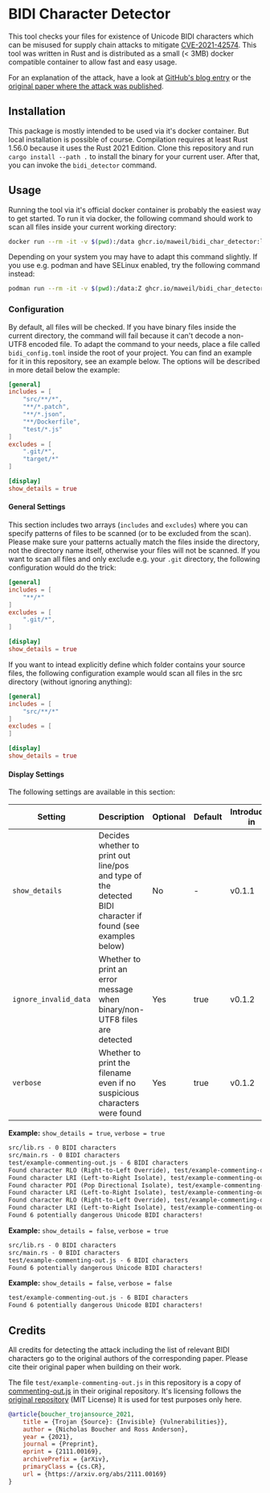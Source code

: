 # BIDI Character Detector
This tool checks your files for existence of Unicode BIDI characters which can be misused for supply chain attacks to mitigate [CVE-2021-42574](https://cve.mitre.org/cgi-bin/cvename.cgi?name=CVE-2021-42574).
This tool was written in Rust and is distributed as a small (< 3MB) docker compatible container to allow fast and easy usage.

For an explanation of the attack, have a look at [GitHub's blog entry](https://github.blog/changelog/2021-10-31-warning-about-bidirectional-unicode-text/) or the [original paper where the attack was published](https://trojansource.codes/).

## Installation
This package is mostly intended to be used via it's docker container. But local installation is possible of course.
Compilation requires at least Rust 1.56.0 because it uses the Rust 2021 Edition.
Clone this repository and run `cargo install --path .` to install the binary for your current user. After that, you can invoke the `bidi_detector` command.


## Usage
Running the tool via it's official docker container is probably the easiest way to get started.
To run it via docker, the following command should work to scan all files inside your current working directory:
```bash
docker run --rm -it -v $(pwd):/data ghcr.io/maweil/bidi_char_detector:latest
```

Depending on your system you may have to adapt this command slightly. If you use e.g. podman and have SELinux enabled, try the following command instead:

```bash
podman run --rm -it -v $(pwd):/data:Z ghcr.io/maweil/bidi_char_detector:latest
```

### Configuration
By default, all files will be checked. If you have binary files inside the current directory, the command will fail because it can't decode a non-UTF8 encoded file.
To adapt the command to your needs, place a file called `bidi_config.toml` inside the root of your project.
You can find an example for it in this repository, see an example below. The options will be described in more detail below the example: 

```toml
[general]
includes = [ 
    "src/**/*",
    "**/*.patch",
    "**/*.json",
    "**/Dockerfile",
    "test/*.js"
]
excludes = [
    ".git/*",
    "target/*"
]

[display]
show_details = true
```

#### General Settings
This section includes two arrays (`includes` and `excludes`) where you can specify patterns of files to be scanned (or to be excluded from the scan).
Please make sure your patterns actually match the files inside the directory, not the directory name itself, otherwise your files will not be scanned.
If you want to scan all files and only exclude e.g. your `.git` directory, the following configuration would do the trick:

```toml
[general]
includes = [ 
    "**/*"
]
excludes = [
    ".git/*",
]

[display]
show_details = true
```

If you want to intead explicitly define which folder contains your source files, the following configuration example would scan all files in the src directory (without ignoring anything):
```toml
[general]
includes = [ 
    "src/**/*"
]
excludes = [
]

[display]
show_details = true
```

#### Display Settings
The following settings are available in this section:

| Setting               | Description                                                                                                 | Optional | Default | Introduced in |
| --------------------- | ----------------------------------------------------------------------------------------------------------- | -------- | ------- | ------------- |
| `show_details`        | Decides whether to print out line/pos and type of the detected BIDI character if found (see examples below) | No       | -       | v0.1.1        |
| `ignore_invalid_data` | Whether to print an error message when binary/non-UTF8 files are detected                                   | Yes      | true    | v0.1.2        |
| `verbose`             | Whether to print the filename even if no suspicious characters were found                                   | Yes      | true    | v0.1.2        |

**Example:** `show_details = true`, `verbose = true`

```txt
src/lib.rs - 0 BIDI characters
src/main.rs - 0 BIDI characters
test/example-commenting-out.js - 6 BIDI characters
Found character RLO (Right-to-Left Override), test/example-commenting-out.js:4:3
Found character LRI (Left-to-Right Isolate), test/example-commenting-out.js:4:7
Found character PDI (Pop Directional Isolate), test/example-commenting-out.js:4:20
Found character LRI (Left-to-Right Isolate), test/example-commenting-out.js:4:22
Found character RLO (Right-to-Left Override), test/example-commenting-out.js:6:20
Found character LRI (Left-to-Right Isolate), test/example-commenting-out.js:6:24
Found 6 potentially dangerous Unicode BIDI characters!
```

**Example:** `show_details = false`, `verbose = true`

```txt
src/lib.rs - 0 BIDI characters
src/main.rs - 0 BIDI characters
test/example-commenting-out.js - 6 BIDI characters
Found 6 potentially dangerous Unicode BIDI characters!
```

**Example:** `show_details = false`, `verbose = false`
```txt
test/example-commenting-out.js - 6 BIDI characters
Found 6 potentially dangerous Unicode BIDI characters!
```

## Credits
All credits for detecting the attack including the list of relevant BIDI characters go to the original authors of the corresponding paper. 
Please cite their original paper when building on their work.

The file `test/example-commenting-out.js` in this repository is a copy of [commenting-out.js](https://github.com/nickboucher/trojan-source/blob/main/JavaScript/commenting-out.js) in their original repository. It's licensing follows the [original repository](https://github.com/nickboucher/trojan-source) (MIT License)
It is used for test purposes only here.

```bibtex
@article{boucher_trojansource_2021,
    title = {Trojan {Source}: {Invisible} {Vulnerabilities}},
    author = {Nicholas Boucher and Ross Anderson},
    year = {2021},
    journal = {Preprint},
    eprint = {2111.00169},
    archivePrefix = {arXiv},
    primaryClass = {cs.CR},
    url = {https://arxiv.org/abs/2111.00169}
}
```
